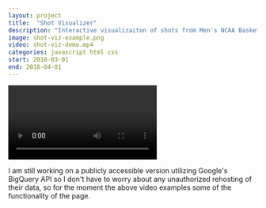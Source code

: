 ```yaml
---
layout: project
title:  "Shot Visualizer"
description: "Interactive visualizaiton of shots from Men's NCAA Basketball Games"
image: shot-viz-example.png
video: shot-viz-demo.mp4
categories: javascript html css
start: 2018-03-01
end: 2018-04-01
---
```


<video autoplay controls>
	<source src="/images/{{ page.video }}" type="video/mp4">
</video>

I am still working on a publicly accessible version utilizing Google's BigQuery API so I don't have to worry about any unauthorized rehosting of their data, so for the moment the above video examples some of the functionality of the page.